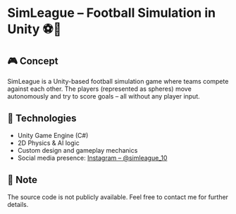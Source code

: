 # SimLeague – Football Simulation in Unity ⚽🧠

## 🎮 Concept
SimLeague is a Unity-based football simulation game where teams compete against each other. The players (represented as spheres) move autonomously and try to score goals – all without any player input.

## 🔧 Technologies
- Unity Game Engine (C#)
- 2D Physics & AI logic
- Custom design and gameplay mechanics
- Social media presence: [Instagram – @simleague_10](https://www.instagram.com/simleague_10/)

## 📝 Note
The source code is not publicly available. Feel free to contact me for further details.
